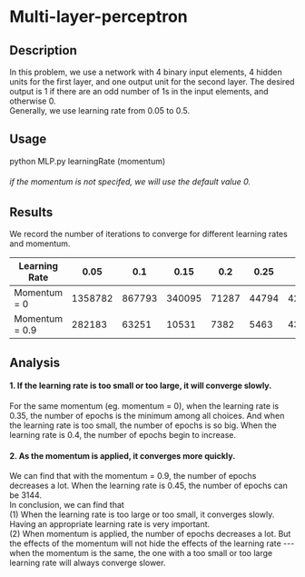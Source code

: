 # Multi-layer-perceptron
## Description

In this problem, we use a network with 4 binary input elements, 4 hidden units for the first layer, and one output unit for the second layer. The desired output is 1 if there are an odd number of 1s in the input elements, and otherwise 0.  
Generally, we use learning rate from 0.05 to 0.5.

## Usage  
python MLP.py learningRate (momentum)  
###### if the momentum is not specifed, we will use the default value 0.


## Results 
We record the number of iterations to converge for different learning rates and momentum.  

|Learning Rate    |0.05    |0.1    |0.15  |0.2   |0.25  |0.3   |0.35  |0.4   |0.45  |0.5  |  
|--------------   |----    |-----  |---   |----  |---   |---   |---   |---   |---   |---  |   
|Momentum = 0     |1358782 |867793 |340095|71287 |44794 |42089 |13900 |38008 |60049 |29524|   
|Momentum = 0.9   |282183  |63251  |10531 |7382  |5463  |4363  |4119  |3144  |30689 |2500 |

## Analysis

#### 1. If the learning rate is too small or too large, it will converge slowly. 
For the same momentum (eg. momentum = 0), when the learning rate is 0.35, the number of epochs is the minimum among all choices. And when the learning rate is too small, the number of epochs is so big. When the learning rate is 0.4, the number of epochs begin to increase.  

#### 2. As the momentum is applied, it converges more quickly.  
We can find that with the momentum = 0.9, the number of epochs decreases a lot. When the learning rate is 0.45, the number of epochs can be 3144.  
In conclusion, we can find that  
(1) When the learning rate is too large or too small, it converges slowly. Having an appropriate learning rate is very important.  
(2) When momentum is applied, the number of epochs decreases a lot. But the effects of the momentum will not hide the effects of the learning rate --- when the momentum is the same, the one with a too small or too large learning rate will always converge slower.
